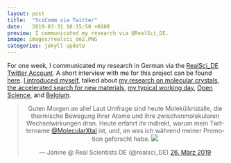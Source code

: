 ```yaml
---
layout: post
title:  "SciComm via Twitter"
date:   2019-03-31 10:15:50 +0100
preview: I communicated my research via @RealSci_DE.
image: images/realsci_de2.PNG
categories: jekyll update
---
```


For one week, I communicated my research in German via the [RealSci_DE Twitter Account](https://twitter.com/realsci_DE). A short interview with me for this project can be found [here](https://realscientistsde.blogspot.com/2019/03/die-koordination-des-kristalls.html). [I introduced myself](https://twitter.com/realsci_DE/status/1110101401785565184), talked about [my research on molecular crystals](https://twitter.com/realsci_DE/status/1110470867862151168), [the accelerated search for new materials](https://twitter.com/realsci_DE/status/1110835824206200832), [my typical working day](https://twitter.com/realsci_DE/status/1111187201939947520), [Open Science](https://twitter.com/realsci_DE/status/1111552415722029057), and [Belgium](https://twitter.com/realsci_DE/status/1111920367231266816).

<dl>
<div style="text-align:center">
<blockquote class="twitter-tweet" data-lang="de"><p lang="de" dir="ltr">Guten Morgen an alle! Laut Umfrage sind heute Molekülkristalle, die thermische Bewegung ihrer Atome und ihre zwischenmolekularen Wechselwirkungen dran. Heute erfahrt ihr indirekt, warum mein Twittername <a href="https://twitter.com/MolecularXtal?ref_src=twsrc%5Etfw">@MolecularXtal</a> ist, und, an was ich während meiner Promotion geforscht habe. <a href="https://t.co/Mi2MzvR7tK"><img src="https://pbs.twimg.com/media/D2kuucgXQAA_XzK.jpg:large"></a></p>&mdash; Janine @ Real Scientists DE (@realsci_DE) <a href="https://twitter.com/realsci_DE/status/1110470867862151168?ref_src=twsrc%5Etfw">26. März 2019</a></blockquote>


</div>
</dl>


